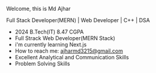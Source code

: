 Welcome, this is Md Ajhar


Full Stack Developer(MERN) | Web Developer | C++ | DSA

- 2024 B.Tech(IT) 8.47 CGPA
- Full Strack Web Developer(MERN Stack)
- i'm currently learning Next.js
- How to reach me:
  ajharmd3215@gmail.com
-  Excellent Analytical and Communication Skills
-  Problem Solving Skills
